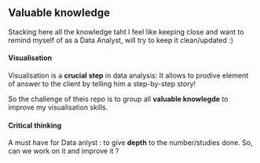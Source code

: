 ## Valuable knowledge
Stacking here all the knowledge taht I feel like keeping close and want to remind myself of as a Data Analyst, will try to keep it clean/updated :)

#### Visualisation
Visualisation is a **crucial step** in data analysis:
It allows to prodive element of answer to the client by telling him a step-by-step story! 

So the challenge of theis repo is to group all **valuable knowlegde** to improve my visualisation skills.

#### Critical thinking
A must have for Data anlyst : to give **depth** to the number/studies done. 
So, can we work on it and improve it ? 
